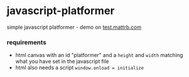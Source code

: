 # javascript-platformer

simple javascript platformer - demo on [test.mattrb.com](https://test.mattrb.com)

### requirements

* html canvas with an id "platformer" and a `height` and `width` matching what you have set in the javascript file
* html also needs a script `window.onload = initialize`
